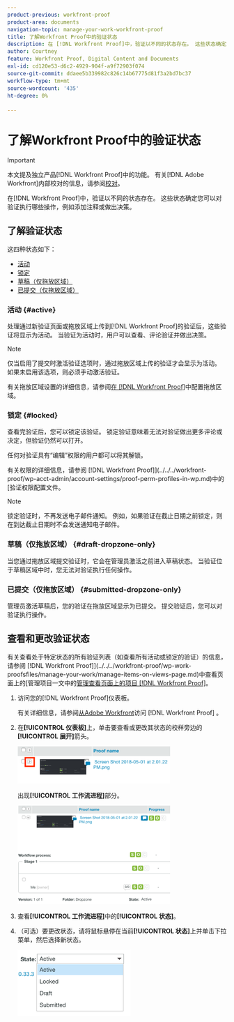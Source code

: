 ```yaml
---
product-previous: workfront-proof
product-area: documents
navigation-topic: manage-your-work-workfront-proof
title: 了解Workfront Proof中的验证状态
description: 在 [!DNL Workfront Proof]中，验证以不同的状态存在。 这些状态确定您可以对验证执行哪些操作，例如添加注释或做出决策。
author: Courtney
feature: Workfront Proof, Digital Content and Documents
exl-id: cd120e53-d6c2-4929-904f-a9f72903f074
source-git-commit: ddaee5b339982c826c14b67775d81f3a2bd7bc37
workflow-type: tm+mt
source-wordcount: '435'
ht-degree: 0%

---
```


# 了解Workfront Proof中的验证状态

>[!IMPORTANT]
>
>本文提及独立产品[!DNL Workfront Proof]中的功能。 有关[!DNL Adobe Workfront]内部校对的信息，请参阅[校对](../../../review-and-approve-work/proofing/proofing.md)。

在[!DNL Workfront Proof]中，验证以不同的状态存在。 这些状态确定您可以对验证执行哪些操作，例如添加注释或做出决策。

## 了解验证状态

这四种状态如下：

* [活动](#active)
* [锁定](#locked)
* [草稿（仅拖放区域）](#draft-dropzone-only)
* [已提交（仅拖放区域）](#submitted-dropzone-only)

### 活动 {#active}

处理通过新验证页面或拖放区域上传到[!DNL Workfront Proof]的验证后，这些验证将显示为活动。 当验证为活动时，用户可以查看、评论验证并做出决策。

>[!NOTE]
>
>仅当启用了提交时激活验证选项时，通过拖放区域上传的验证才会显示为活动。 如果未启用该选项，则必须手动激活验证。

有关拖放区域设置的详细信息，请参阅[在 [!DNL Workfront Proof]](../../../workfront-proof/wp-acct-admin/account-settings/configure-dropzone-in-wp.md)中配置拖放区域。

### 锁定 {#locked}

查看完验证后，您可以锁定该验证。 锁定验证意味着无法对验证做出更多评论或决定，但验证仍然可以打开。

任何对验证具有“编辑”权限的用户都可以将其解锁。

有关权限的详细信息，请参阅 [!DNL Workfront Proof]](../../../workfront-proof/wp-acct-admin/account-settings/proof-perm-profiles-in-wp.md)中的[验证权限配置文件。

>[!NOTE]
>
>锁定验证时，不再发送电子邮件通知。 例如，如果验证在截止日期之前锁定，则在到达截止日期时不会发送通知电子邮件。

### 草稿（仅拖放区域） {#draft-dropzone-only}

当您通过拖放区域提交验证时，它会在管理员激活之前进入草稿状态。 当验证位于草稿区域中时，您无法对验证执行任何操作。

### 已提交（仅拖放区域） {#submitted-dropzone-only}

管理员激活草稿后，您的验证在拖放区域显示为已提交。 提交验证后，您可以对验证执行操作。

## 查看和更改验证状态

有关查看处于特定状态的所有验证列表（如查看所有活动或锁定的验证）的信息，请参阅 [!DNL Workfront Proof]](../../../workfront-proof/wp-work-proofsfiles/manage-your-work/manage-items-on-views-page.md)中查看页面上的[管理项目一文中的[管理查看页面上的项目 [!DNL Workfront Proof]](../../../workfront-proof/wp-work-proofsfiles/manage-your-work/manage-items-on-views-page.md)。

1. 访问您的[!DNL Workfront Proof]仪表板。

   有关详细信息，请参阅[从Adobe Workfront](../../../review-and-approve-work/proofing/managing-proofs-within-workfront/access-wf-proof-in-workfront.md)访问 [!DNL Workfront Proof] 。

1. 在&#x200B;**[!UICONTROL 仪表板]**&#x200B;上，单击要查看或更改其状态的校样旁边的&#x200B;**[!UICONTROL 展开]**&#x200B;箭头。

   ![展开](assets/screen-shot-2018-05-02-at-11.31.29-am-350x85.png)

   出现&#x200B;**[!UICONTROL 工作流进程]**&#x200B;部分。

   ![工作流进程](assets/screen-shot-2018-05-02-at-11.33.20-am-350x226.png)

1. 查看&#x200B;**[!UICONTROL 工作流进程]**&#x200B;中的&#x200B;**[!UICONTROL 状态]**。

1. （可选）要更改状态，请将鼠标悬停在当前&#x200B;**[!UICONTROL 状态]**&#x200B;上并单击下拉菜单，然后选择新状态。

   ![新状态](assets/screen-shot-2018-05-02-at-11.35.30-am.png)

